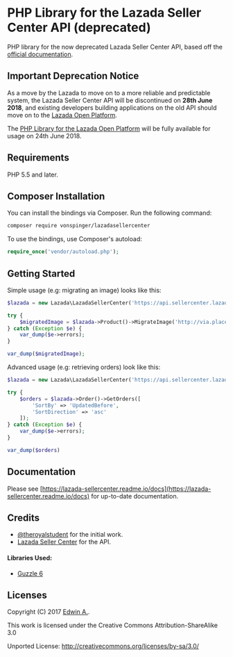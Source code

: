 # PHP Library for the Lazada Seller Center API (deprecated)
PHP library for the now deprecated Lazada Seller Center API, based off the [official documentation](https://lazada-sellercenter.readme.io/docs).

## Important Deprecation Notice
As a move by the Lazada to move on to a more reliable and predictable system, the Lazada Seller Center API will be discontinued on **28th June 2018**, and existing developers building applications on the old API should move on to the [Lazada Open Platform](https://open.lazada.com).

The [PHP Library for the Lazada Open Platform](https://github.com/theroyalstudent/lazada-openplatform-php) will be fully available for usage on 24th June 2018.

## Requirements
PHP 5.5 and later.

## Composer Installation
You can install the bindings via Composer. Run the following command:

```bash
composer require vonspinger/lazadasellercenter
```

To use the bindings, use Composer's autoload:

```php
require_once('vendor/autoload.php');
```

## Getting Started
Simple usage (e.g: migrating an image) looks like this:

```php
$lazada = new Lazada\LazadaSellerCenter('https://api.sellercenter.lazada.sg', 'redacted', 'redacted');

try {
	$migratedImage = $lazada->Product()->MigrateImage('http://via.placeholder.com/350x150');
} catch (Exception $e) {
	var_dump($e->errors);
}

var_dump($migratedImage);
```

Advanced usage (e.g: retrieving orders) look like this:

```php
$lazada = new Lazada\LazadaSellerCenter('https://api.sellercenter.lazada.sg', 'redacted', 'redacted');

try {
	$orders = $lazada->Order()->GetOrders([
		'SortBy' => 'UpdatedBefore',
		'SortDirection' => 'asc'
	]);
} catch (Exception $e) {
	var_dump($e->errors);
}

var_dump($orders)
```

## Documentation
Please see [https://lazada-sellercenter.readme.io/docs](https://lazada-sellercenter.readme.io/docs) for up-to-date documentation.

## Credits
* [@theroyalstudent](https://github.com/theroyalstudent) for the initial work.
* [Lazada Seller Center](https://lazada-sellercenter.readme.io/docs) for the API.

#### Libraries Used:
* [Guzzle 6](http://docs.guzzlephp.org/en/stable/quickstart.html)

## Licenses

Copyright (C) 2017 [Edwin A.](https://theroyalstudent.com).

This work is licensed under the Creative Commons Attribution-ShareAlike 3.0

Unported License: http://creativecommons.org/licenses/by-sa/3.0/
